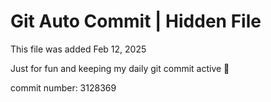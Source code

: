 # Git Auto Commit | Hidden File

This file was added Feb 12, 2025

Just for fun and keeping my daily git commit active 🤪

commit number: 3128369
